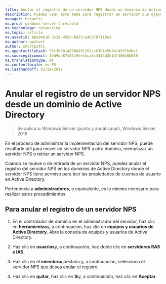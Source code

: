 ```yaml
---
title: Anular el registro de un servidor NPS desde un dominio de Active Directory
description: Puedes usar este tema para registrar un servidor que ejecuta el servidor de directivas de red en Windows Server 2016 en el dominio de forma predeterminada del servidor NPS o en otro dominio.
manager: brianlic
ms.prod: windows-server-threshold
ms.technology: networking
ms.topic: article
ms.assetid: 68a94616-3c29-45bd-bd33-e4c578f119e1
ms.author: pashort
author: shortpatti
ms.openlocfilehash: 55c3b00146706831351ce63d1e5b74f45d7b9be1
ms.sourcegitcommit: 19d9da87d87c9eefbca7a3443d2b1df486b0b010
ms.translationtype: MT
ms.contentlocale: es-ES
ms.lasthandoff: 03/28/2018
---
```

# <a name="unregister-an-nps-server-from-an-active-directory-domain"></a>Anular el registro de un servidor NPS desde un dominio de Active Directory

>Se aplica a: Windows Server (punto y anual canal), Windows Server 2016

En el proceso de administrar la implementación del servidor NPS, puede resultarle útil para mover un servidor NPS a otro dominio, reemplazar un servidor NPS o retirar un servidor NPS. 

Cuando se mueve o de retirada de un servidor NPS, puedes anular el registro del servidor NPS en los dominios de Active Directory donde el servidor NPS tiene permiso para leer las propiedades de cuentas de usuario en Active Directory.

Pertenencia a **administradores**, o equivalente, es lo mínimo necesario para realizar estos procedimientos.

## <a name="to-unregister-an-nps-server"></a>Para anular el registro de un servidor NPS

1. En el controlador de dominio en el administrador del servidor, haz clic en **herramientas**y, a continuación, haz clic en **equipos y usuarios de Active Directory**. Abre la consola de equipos y usuarios de Active Directory.

2. Haz clic en **usuarios**y, a continuación, haz doble clic en **servidores RAS e IAS**.

3. Haz clic en el **miembros** pestaña y, a continuación, selecciona el servidor NPS que desea anular el registro.

4. Haz clic en **quitar**, haz clic en **Sí**y, a continuación, haz clic en **Aceptar**.

